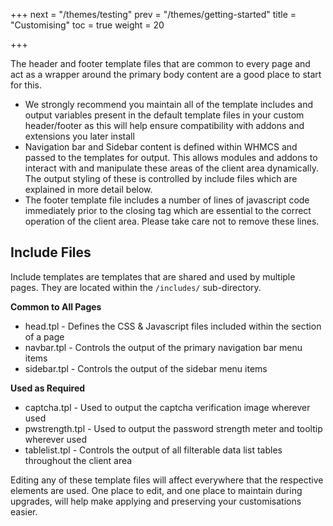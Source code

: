 +++
next = "/themes/testing"
prev = "/themes/getting-started"
title = "Customising"
toc = true
weight = 20

+++

The header and footer template files that are common to every page and act as a wrapper around the primary body content are a good place to start for this.

* We strongly recommend you maintain all of the template includes and output variables present in the default template files in your custom header/footer as this will help ensure compatibility with addons and extensions you later install
* Navigation bar and Sidebar content is defined within WHMCS and passed to the templates for output. This allows modules and addons to interact with and manipulate these areas of the client area dynamically. The output styling of these is controlled by include files which are explained in more detail below.
* The footer template file includes a number of lines of javascript code immediately prior to the closing </body> tag which are essential to the correct operation of the client area. Please take care not to remove these lines.

## Include Files

Include templates are templates that are shared and used by multiple pages. They are located within the `/includes/` sub-directory.

**Common to All Pages**

* head.tpl - Defines the CSS & Javascript files included within the <head> section of a page
* navbar.tpl - Controls the output of the primary navigation bar menu items
* sidebar.tpl - Controls the output of the sidebar menu items

**Used as Required**

* captcha.tpl - Used to output the captcha verification image wherever used
* pwstrength.tpl - Used to output the password strength meter and tooltip wherever used
* tablelist.tpl - Controls the output of all filterable data list tables throughout the client area

Editing any of these template files will affect everywhere that the respective elements are used. One place to edit, and one place to maintain during upgrades, will help make applying and preserving your customisations easier.
